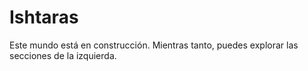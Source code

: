 # Ishtaras

Este mundo está en construcción. Mientras tanto, puedes explorar las secciones de la izquierda.

